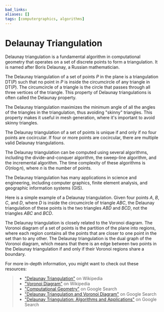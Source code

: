 ```yaml
---
bad_links:
aliases: []
tags: [computergraphics, algorithms]
---
```

# Delaunay Triangulation

Delaunay triangulation is a fundamental algorithm in computational geometry that operates on a set of discrete points to form a triangulation. It is named after Boris Delaunay, a Russian mathematician.

The Delaunay triangulation of a set of points $P$ in the plane is a triangulation DT($P$) such that no point in $P$ is inside the circumcircle of any triangle in DT($P$). The circumcircle of a triangle is the circle that passes through all three vertices of the triangle. This property of Delaunay triangulations is often called the Delaunay property.

The Delaunay triangulation maximizes the minimum angle of all the angles of the triangles in the triangulation, thus avoiding "skinny" triangles. This property makes it useful in mesh generation, where it's important to avoid skinny triangles.

The Delaunay triangulation of a set of points is unique if and only if no four points are cocircular. If four or more points are cocircular, there are multiple valid Delaunay triangulations.

The Delaunay triangulation can be computed using several algorithms, including the divide-and-conquer algorithm, the sweep-line algorithm, and the incremental algorithm. The time complexity of these algorithms is $O(n \log n)$, where $n$ is the number of points.

The Delaunay triangulation has many applications in science and engineering, including computer graphics, finite element analysis, and geographic information systems (GIS).

Here is a simple example of a Delaunay triangulation. Given four points $A$, $B$, $C$, and $D$, where $D$ is inside the circumcircle of triangle $ABC$, the Delaunay triangulation of these points is the two triangles $ABD$ and $BCD$, not the triangles $ABC$ and $BCD$.

The Delaunay triangulation is closely related to the Voronoi diagram. The Voronoi diagram of a set of points is the partition of the plane into regions, where each region contains all the points that are closer to one point in the set than to any other. The Delaunay triangulation is the dual graph of the Voronoi diagram, which means that there is an edge between two points in the Delaunay triangulation if and only if their Voronoi regions share a boundary.

For more in-depth information, you might want to check out these resources:

> - ["Delaunay Triangulation"](https://en.wikipedia.org/wiki/Delaunay_triangulation) on Wikipedia
> - ["Voronoi Diagram"](https://en.wikipedia.org/wiki/Voronoi_diagram) on Wikipedia
> - ["Computational Geometry"](https://www.google.com/search?q=Computational+Geometry) on Google Search
> - ["Delaunay Triangulation and Voronoi Diagram"](https://www.google.com/search?q=Delaunay+Triangulation+and+Voronoi+Diagram) on Google Search
> - ["Delaunay Triangulation: Algorithms and Applications"](https://www.google.com/search?q=Delaunay+Triangulation%3A+Algorithms+and+Applications) on Google Search
